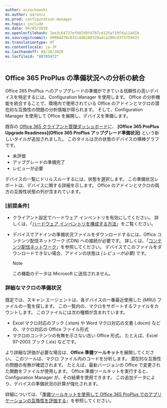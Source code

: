 ```yaml
---
author: aczechowski
ms.author: aaroncz
ms.prod: configuration-manager
ms.topic: include
ms.date: 04/05/2019
ms.openlocfilehash: 1ee3c64727ef807d9f4797cd125af19fda114d1b
ms.sourcegitcommit: 99084d70c032c4db109328a4ca100cd3f5759433
ms.translationtype: HT
ms.contentlocale: ja-JP
ms.lasthandoff: 08/20/2020
ms.locfileid: "88703472"
---
```

## <a name="integration-with-analytics-for-office-365-proplus-readiness"></a><a name="bkmk_o365"></a> Office 365 ProPlus の準備状況への分析の統合
<!--3735402-->

Office 365 ProPlus へのアップグレードの準備ができている信頼性の高いデバイスを特定するには、Configuration Manager を使用します。 Office の分析機能を統合することで、環境内で使用されている Office のアドインとマクロの潜在的な互換性の問題の分析情報が得られます。 そして、Configuration Manager を使用して Office を展開し、デバイスを準備します。 

既存の [Office 365 クライアント管理ダッシュボード](../../../../../sum/deploy-use/office-365-dashboard.md#bkmk_o365_readiness)に、 **[Office 365 ProPlus Upgrade Readiness]\(Office 365 ProPlus アップグレード準備状況\)** という新しいタイルが追加されました。 このタイルは次の状態のデバイスの横棒グラフです。
- 未評価
- アップグレードの準備完了
- レビューが必要

デバイスの一覧にドリルスルーするには、状態を選択します。 この準備状況レポートは、デバイスに関する詳細を示します。 Office のアドインとマクロの両方の互換性状態の列が含まれています。 


### <a name="prerequisites"></a>[前提条件]

- クライアント設定でハードウェア インベントリを有効にしてください。 詳しくは、「[ハードウェア インベントリを構成する方法](../../../../clients/manage/inventory/configure-hardware-inventory.md)」をご覧ください。  

- デバイスでアドインの準備状況ファイルをダウンロードするには、Office コンテンツ配信ネットワーク (CDN) への接続が必要です。 詳しくは、「[コンテンツ配信ネットワーク](/office365/enterprise/content-delivery-networks)」を参照してください。 デバイスでこのファイルをダウンロードできない場合、アドインの状態は *[レビューが必要]* です。  

    > [!Note]  
    > この機能のデータは Microsoft に送信されません。  


### <a name="detailed-macro-readiness"></a><a name="bkmk_ort"></a> 詳細なマクロの準備状況

既定では、スキャン エージェントは、各デバイスの一番最近使用した (MRU) ファイルの一覧を探します。 この一覧内の、マクロをサポートするファイルをカウントします。 このファイルには次の種類が含まれています。
- Excel マクロ対応のブック (.xlsm) や Word マクロ対応の文書 (.docm) などの、マクロ対応の Office ファイル形式  
- マクロのコンテンツの有無を示さない古い Office 形式。 たとえば、Excel 97-2003 ブック (.xls) などです。

より詳細な評価が必要な場合は、**Office 準備ツールキット**を展開してください。 このツールは、マクロ ファイル内のコードを分析します。 潜在的な互換性の問題の有無が確認されます。 たとえば、最新バージョンの Office で変更された関数をファイルが使用します。 Office 準備ツールキットを実行すると、Configuration Manager が、その結果を使用できます。 この追加データにより、デバイスの準備状況の計算が強化されます。

詳細については、「[準備ツールキットを使用して Office 365 ProPlus でのアプリケーションの互換性を評価する](https://aka.ms/readinesstoolkit)」を参照してください。